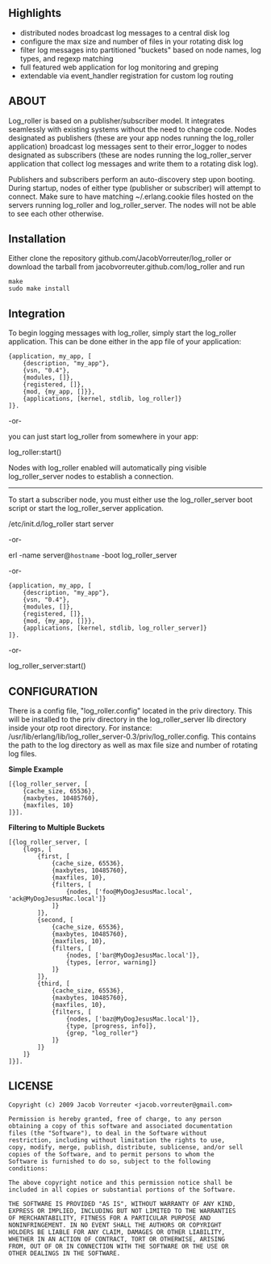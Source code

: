 ## Highlights
* distributed nodes broadcast log messages to a central disk log
* configure the max size and number of files in your rotating disk log
* filter log messages into partitioned "buckets" based on node names, log types, and regexp matching
* full featured web application for log monitoring and greping
* extendable via event_handler registration for custom log routing

## ABOUT
Log_roller is based on a publisher/subscriber model. It integrates
seamlessly with existing systems without the need to change code.
Nodes designated as publishers (these are your app nodes running
the log_roller application) broadcast log messages sent to their
error_logger to nodes designated as subscribers (these are nodes
running the log_roller_server application that collect log messages
and write them to a rotating disk log).

Publishers and subscribers perform an auto-discovery step upon booting.
During startup, nodes of either type (publisher or subscriber)
will attempt to connect. Make sure to have matching ~/.erlang.cookie 
files hosted on the servers running log_roller and log_roller_server. 
The nodes will not be able to see each other otherwise.

## Installation
Either clone the repository github.com/JacobVorreuter/log_roller
or download the tarball from jacobvorreuter.github.com/log_roller
and run 

	make
	sudo make install

## Integration
To begin logging messages with log_roller, simply start the
log_roller application. This can be done either in the app file of your
application:

	{application, my_app, [
	    {description, "my_app"},
	    {vsn, "0.4"},
	    {modules, []},
	    {registered, []},
	    {mod, {my_app, []}},
	    {applications, [kernel, stdlib, log_roller]}
	]}.

-or-

you can just start log_roller from somewhere in your app:

log_roller:start()

Nodes with log_roller enabled will automatically ping visible
log_roller_server nodes to establish a connection.

******

To start a subscriber node, you must either use the log_roller_server
boot script or start the log_roller_server application.

/etc/init.d/log_roller start server

-or-

erl -name server@`hostname` -boot log_roller_server

-or-

	{application, my_app, [
	    {description, "my_app"},
	    {vsn, "0.4"},
	    {modules, []},
	    {registered, []},
	    {mod, {my_app, []}},
	    {applications, [kernel, stdlib, log_roller_server]}
	]}.

-or-

log_roller_server:start()

## CONFIGURATION
There is a config file, "log_roller.config" located in the priv 
directory.  This will be installed to the priv directory in the
log_roller_server lib directory inside your otp root directory. For
instance: /usr/lib/erlang/lib/log_roller_server-0.3/priv/log_roller.config.
This contains the path to the log directory as well as max file size
and number of rotating log files.

__Simple Example__

	[{log_roller_server, [
		{cache_size, 65536},
		{maxbytes, 10485760},
		{maxfiles, 10}
	]}].
	
__Filtering to Multiple Buckets__

	[{log_roller_server, [
		{logs, [
			{first, [
				{cache_size, 65536},
				{maxbytes, 10485760},
				{maxfiles, 10},
				{filters, [
					{nodes, ['foo@MyDogJesusMac.local', 'ack@MyDogJesusMac.local']}
				]}
			]},
			{second, [
				{cache_size, 65536},
				{maxbytes, 10485760},
				{maxfiles, 10},
				{filters, [
					{nodes, ['bar@MyDogJesusMac.local']},
					{types, [error, warning]}
				]}
			]},
			{third, [
				{cache_size, 65536},
				{maxbytes, 10485760},
				{maxfiles, 10},
				{filters, [
					{nodes, ['baz@MyDogJesusMac.local']},
					{type, [progress, info]},
					{grep, "log_roller"}
				]}
			]}
		]}		
	]}].

## LICENSE

	Copyright (c) 2009 Jacob Vorreuter <jacob.vorreuter@gmail.com>

	Permission is hereby granted, free of charge, to any person
	obtaining a copy of this software and associated documentation
	files (the "Software"), to deal in the Software without
	restriction, including without limitation the rights to use,
	copy, modify, merge, publish, distribute, sublicense, and/or sell
	copies of the Software, and to permit persons to whom the
	Software is furnished to do so, subject to the following
	conditions:

	The above copyright notice and this permission notice shall be
	included in all copies or substantial portions of the Software.

	THE SOFTWARE IS PROVIDED "AS IS", WITHOUT WARRANTY OF ANY KIND,
	EXPRESS OR IMPLIED, INCLUDING BUT NOT LIMITED TO THE WARRANTIES
	OF MERCHANTABILITY, FITNESS FOR A PARTICULAR PURPOSE AND
	NONINFRINGEMENT. IN NO EVENT SHALL THE AUTHORS OR COPYRIGHT
	HOLDERS BE LIABLE FOR ANY CLAIM, DAMAGES OR OTHER LIABILITY,
	WHETHER IN AN ACTION OF CONTRACT, TORT OR OTHERWISE, ARISING
	FROM, OUT OF OR IN CONNECTION WITH THE SOFTWARE OR THE USE OR
	OTHER DEALINGS IN THE SOFTWARE.
